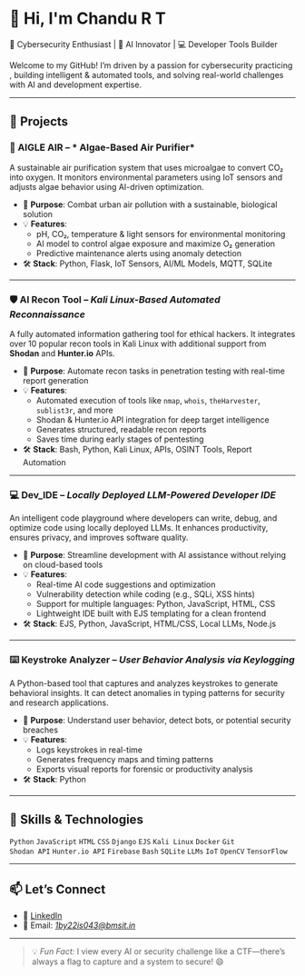 # 👋 Hi, I'm Chandu R T

🔐 Cybersecurity Enthusiast | 🤖 AI Innovator | 💻 Developer Tools Builder

Welcome to my GitHub! I’m driven by a passion for  cybersecurity practicing , building intelligent & automated  tools, and solving real-world challenges with AI and development expertise.

---

## 🚀 Projects

### 🌱 AIGLE AIR – * Algae-Based Air Purifier*
A sustainable air purification system that uses microalgae to convert CO₂ into oxygen. It monitors environmental parameters using IoT sensors and adjusts algae behavior using AI-driven optimization.
- 📌 **Purpose**: Combat urban air pollution with a sustainable, biological solution
- 💡 **Features**:
  - pH, CO₂, temperature & light sensors for environmental monitoring
  - AI model to control algae exposure and maximize O₂ generation
  - Predictive maintenance alerts using anomaly detection
- 🛠️ **Stack**: Python, Flask, IoT Sensors, AI/ML Models, MQTT, SQLite

---

### 🛡️ AI Recon Tool – *Kali Linux-Based Automated Reconnaissance*
A fully automated information gathering tool for ethical hackers. It integrates over 10 popular recon tools in Kali Linux with additional support from **Shodan** and **Hunter.io** APIs.
- 📌 **Purpose**: Automate recon tasks in penetration testing with real-time report generation
- 💡 **Features**:
  - Automated execution of tools like `nmap`, `whois`, `theHarvester`, `sublist3r`, and more
  - Shodan & Hunter.io API integration for deep target intelligence
  - Generates structured, readable recon reports
  - Saves time during early stages of pentesting
- 🛠️ **Stack**: Bash, Python, Kali Linux, APIs, OSINT Tools, Report Automation

---

### 💻 Dev_IDE – *Locally Deployed LLM-Powered Developer IDE*
An intelligent code playground where developers can write, debug, and optimize code using locally deployed LLMs. It enhances productivity, ensures privacy, and improves software quality.
- 📌 **Purpose**: Streamline development with AI assistance without relying on cloud-based tools
- 💡 **Features**:
  - Real-time AI code suggestions and optimization
  - Vulnerability detection while coding (e.g., SQLi, XSS hints)
  - Support for multiple languages: Python, JavaScript, HTML, CSS
  - Lightweight IDE built with EJS templating for a clean frontend
- 🛠️ **Stack**: EJS, Python, JavaScript, HTML/CSS, Local LLMs, Node.js

---

### ⌨️ Keystroke Analyzer – *User Behavior Analysis via Keylogging*
A Python-based tool that captures and analyzes keystrokes to generate behavioral insights. It can detect anomalies in typing patterns for security and research applications.
- 📌 **Purpose**: Understand user behavior, detect bots, or potential security breaches
- 💡 **Features**:
  - Logs keystrokes in real-time
  - Generates frequency maps and timing patterns
  - Exports visual reports for forensic or productivity analysis
- 🛠️ **Stack**: Python 

---

## 🧠 Skills & Technologies

`Python` `JavaScript` `HTML` `CSS` `Django` `EJS` `Kali Linux` `Docker` `Git`  
`Shodan API` `Hunter.io API` `Firebase` `Bash` `SQLite` `LLMs` `IoT` `OpenCV` `TensorFlow`

---

## 📫 Let’s Connect

- 🔗 [LinkedIn](https://linkedin.com/in/chandurt18)
- 📧 Email: *1by22is043@bmsit.in*

---

> 💡 *Fun Fact:* I view every AI or security challenge like a CTF—there’s always a flag to capture and a system to secure! 😄
